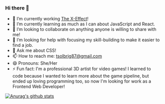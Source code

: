 ### Hi there 👋

- 🔭 I’m currently working [The X-Effect](https://thexeffect.netlify.app/)!
- 🌱 I’m currently learning as much as I can about JavaScript and React. 
- 👯 I’m looking to collaborate on anything anyone is willing to share with me!
- 🤔 I’m looking for help with focusing my skill-building to make it easier to find a job.
- 💬 Ask me about CSS!
- 📫 How to reach me: tsolbrig87@gmail.com
- 😄 Pronouns: She/Her
- ⚡ Fun fact: I'm a professional 3D artist for video games! I learned to code because I wanted to learn more about the game pipeline, but ended up loving programming too, so now I'm looking for work as a Frontend Web Developer!

[![Anurag's github stats](https://github-readme-stats.vercel.app/api?username=khimarra&show_icons=true&theme=radical)](https://github.com/anuraghazra/github-readme-stats)

<!--
**Khimarra/Khimarra** is a ✨ _special_ ✨ repository because its `README.md` (this file) appears on your GitHub profile.

Here are some ideas to get you started:

- 🔭 I’m currently working on an app based on The X-Effect!
- 🌱 I’m currently learning ...
- 👯 I’m looking to collaborate on ...
- 🤔 I’m looking for help with ...
- 💬 Ask me about ...
- 📫 How to reach me: ...
- 😄 Pronouns: ...
- ⚡ Fun fact: ...
-->
